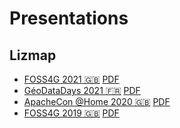 # Presentations

## Lizmap

* [FOSS4G 2021 🇬🇧](https://docs.3liz.org/presentation/2021-09-foss4g.html) [PDF](docs/pdf/FOSS4G-2021-Lizmap-Web-Client.pdf)
* [GéoDataDays 2021 🇫🇷](https://docs.3liz.org/presentation/2021-09-geodatadays.html) [PDF](docs/pdf/GéoDataDays-2021-Lizmap-Web-Client.pdf)
* [ApacheCon @Home 2020 🇬🇧](https://docs.3liz.org/presentation/2020-09-apachecon.html) [PDF](docs/pdf/ApacheCon-@Home-2020-Lizmap-Web-Client.pdf)
* [FOSS4G 2019 🇬🇧](https://docs.3liz.org/presentation/2019-08-foss4g.html) [PDF](docs/pdf/FOSS4G-2019-Lizmap-Web-Client.pdf)
